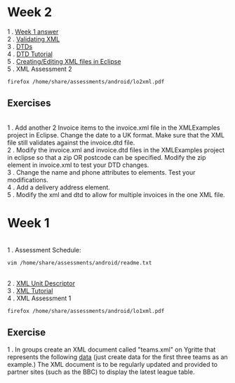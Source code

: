 # Week 2

1 . [Week 1 answer](https://gist.github.com/GedMullen/59e62a564e4aaf6acbca)
<br> 2 . [Validating XML](http://www.w3schools.com/xml/xml_validator.asp)
<br> 3 . [DTDs](http://www.w3schools.com/xml/xml_dtd.asp)
<br> 4 . [DTD Tutorial](http://www.w3schools.com/xml/xml_dtd_intro.asp)
<br> 5 . [Creating/Editing XML files in Eclipse](http://help.eclipse.org/mars/index.jsp?topic=%2Forg.eclipse.wst.xmleditor.doc.user%2Ftopics%2Ftxedttag.html)
<br> 5 . XML Assessment 2
```
firefox /home/share/assessments/android/lo2xml.pdf 
```

## Exercises

<br> 1 . Add another 2 Invoice items to the invoice.xml file in the XMLExamples project in Eclipse. Change the date to a UK format. Make sure that the XML file still validates against the invoice.dtd file. 
<br> 2 . Modify the invoice.xml and invoice.dtd files in the XMLExamples project in eclipse so that a zip OR postcode can be specified. Modify the zip element in invoice.xml to test your DTD changes. 
<br> 3 . Change the name and phone attributes to elements. Test your modifications.
<br> 4 . Add a delivery address element.
<br> 5 . Modify the xml and dtd to allow for multiple invoices in the one XML file. 

# Week 1

<br>1 . Assessment Schedule:
```
vim /home/share/assessments/android/readme.txt
```
<br>2 . [XML Unit Descriptor](http://www.sqa.org.uk/files/hn/FM9735.pdf)
<br>3 . [XML Tutorial](http://www.w3schools.com/xml/)
<br>4 . XML Assessment 1
```
firefox /home/share/assessments/android/lo1xml.pdf 
```
## Exercise

1 . In groups create an XML document called "teams.xml" on Ygritte that represents the following [data](http://www.football-league.co.uk/sky-bet-championship/league-table/) (just create data for the first three teams as an example.) The XML document is to be regularly updated and provided to partner sites (such as the BBC) to display the latest league table.

